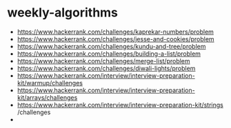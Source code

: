 # weekly-algorithms

- https://www.hackerrank.com/challenges/kaprekar-numbers/problem
- https://www.hackerrank.com/challenges/jesse-and-cookies/problem
- https://www.hackerrank.com/challenges/kundu-and-tree/problem
- https://www.hackerrank.com/challenges/building-a-list/problem
- https://www.hackerrank.com/challenges/merge-list/problem
- https://www.hackerrank.com/challenges/diwali-lights/problem
- https://www.hackerrank.com/interview/interview-preparation-kit/warmup/challenges
- https://www.hackerrank.com/interview/interview-preparation-kit/arrays/challenges
- https://www.hackerrank.com/interview/interview-preparation-kit/strings
/challenges 
- 
